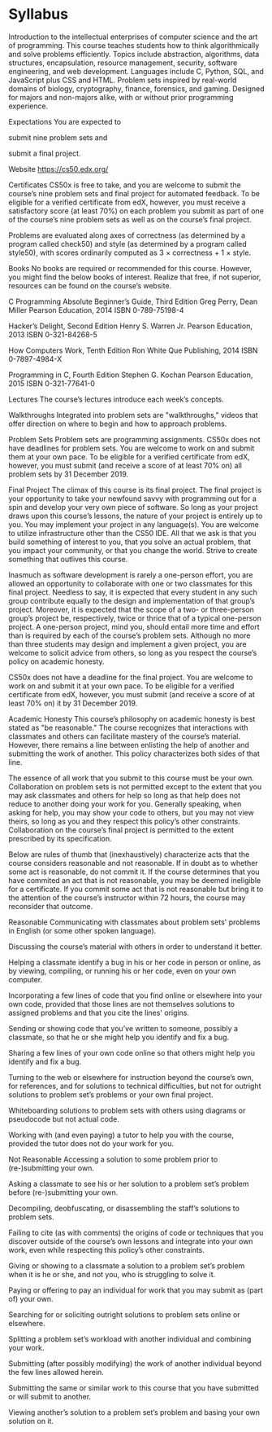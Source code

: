 # Syllabus
Introduction to the intellectual enterprises of computer science and the art of programming. This course teaches students how to think algorithmically and solve problems efficiently. Topics include abstraction, algorithms, data structures, encapsulation, resource management, security, software engineering, and web development. Languages include C, Python, SQL, and JavaScript plus CSS and HTML. Problem sets inspired by real-world domains of biology, cryptography, finance, forensics, and gaming. Designed for majors and non-majors alike, with or without prior programming experience.

Expectations
You are expected to

submit nine problem sets and

submit a final project.

Website
https://cs50.edx.org/

Certificates
CS50x is free to take, and you are welcome to submit the course’s nine problem sets and final project for automated feedback. To be eligible for a verified certificate from edX, however, you must receive a satisfactory score (at least 70%) on each problem you submit as part of one of the course’s nine problem sets as well as on the course’s final project.

Problems are evaluated along axes of correctness (as determined by a program called check50) and style (as determined by a program called style50), with scores ordinarily computed as 3 × correctness + 1 × style.

Books
No books are required or recommended for this course. However, you might find the below books of interest. Realize that free, if not superior, resources can be found on the course’s website.

C Programming Absolute Beginner’s Guide, Third Edition
Greg Perry, Dean Miller
Pearson Education, 2014
ISBN 0-789-75198-4

Hacker’s Delight, Second Edition
Henry S. Warren Jr.
Pearson Education, 2013
ISBN 0-321-84268-5

How Computers Work, Tenth Edition
Ron White
Que Publishing, 2014
ISBN 0-7897-4984-X

Programming in C, Fourth Edition
Stephen G. Kochan
Pearson Education, 2015
ISBN 0-321-77641-0

Lectures
The course’s lectures introduce each week’s concepts.

Walkthroughs
Integrated into problem sets are "walkthroughs," videos that offer direction on where to begin and how to approach problems.

Problem Sets
Problem sets are programming assignments. CS50x does not have deadlines for problem sets. You are welcome to work on and submit them at your own pace. To be eligible for a verified certificate from edX, however, you must submit (and receive a score of at least 70% on) all problem sets by 31 December 2019.

Final Project
The climax of this course is its final project. The final project is your opportunity to take your newfound savvy with programming out for a spin and develop your very own piece of software. So long as your project draws upon this course’s lessons, the nature of your project is entirely up to you. You may implement your project in any language(s). You are welcome to utilize infrastructure other than the CS50 IDE. All that we ask is that you build something of interest to you, that you solve an actual problem, that you impact your community, or that you change the world. Strive to create something that outlives this course.

Inasmuch as software development is rarely a one-person effort, you are allowed an opportunity to collaborate with one or two classmates for this final project. Needless to say, it is expected that every student in any such group contribute equally to the design and implementation of that group’s project. Moreover, it is expected that the scope of a two- or three-person group’s project be, respectively, twice or thrice that of a typical one-person project. A one-person project, mind you, should entail more time and effort than is required by each of the course’s problem sets. Although no more than three students may design and implement a given project, you are welcome to solicit advice from others, so long as you respect the course’s policy on academic honesty.

CS50x does not have a deadline for the final project. You are welcome to work on and submit it at your own pace. To be eligible for a verified certificate from edX, however, you must submit (and receive a score of at least 70% on) it by 31 December 2019.

Academic Honesty
This course’s philosophy on academic honesty is best stated as "be reasonable." The course recognizes that interactions with classmates and others can facilitate mastery of the course’s material. However, there remains a line between enlisting the help of another and submitting the work of another. This policy characterizes both sides of that line.

The essence of all work that you submit to this course must be your own. Collaboration on problem sets is not permitted except to the extent that you may ask classmates and others for help so long as that help does not reduce to another doing your work for you. Generally speaking, when asking for help, you may show your code to others, but you may not view theirs, so long as you and they respect this policy’s other constraints. Collaboration on the course’s final project is permitted to the extent prescribed by its specification.

Below are rules of thumb that (inexhaustively) characterize acts that the course considers reasonable and not reasonable. If in doubt as to whether some act is reasonable, do not commit it. If the course determines that you have commited an act that is not reasonable, you may be deemed ineligible for a certificate. If you commit some act that is not reasonable but bring it to the attention of the course’s instructor within 72 hours, the course may reconsider that outcome.

Reasonable
Communicating with classmates about problem sets' problems in English (or some other spoken language).

Discussing the course’s material with others in order to understand it better.

Helping a classmate identify a bug in his or her code in person or online, as by viewing, compiling, or running his or her code, even on your own computer.

Incorporating a few lines of code that you find online or elsewhere into your own code, provided that those lines are not themselves solutions to assigned problems and that you cite the lines' origins.

Sending or showing code that you’ve written to someone, possibly a classmate, so that he or she might help you identify and fix a bug.

Sharing a few lines of your own code online so that others might help you identify and fix a bug.

Turning to the web or elsewhere for instruction beyond the course’s own, for references, and for solutions to technical difficulties, but not for outright solutions to problem set’s problems or your own final project.

Whiteboarding solutions to problem sets with others using diagrams or pseudocode but not actual code.

Working with (and even paying) a tutor to help you with the course, provided the tutor does not do your work for you.

Not Reasonable
Accessing a solution to some problem prior to (re-)submitting your own.

Asking a classmate to see his or her solution to a problem set’s problem before (re-)submitting your own.

Decompiling, deobfuscating, or disassembling the staff’s solutions to problem sets.

Failing to cite (as with comments) the origins of code or techniques that you discover outside of the course’s own lessons and integrate into your own work, even while respecting this policy’s other constraints.

Giving or showing to a classmate a solution to a problem set’s problem when it is he or she, and not you, who is struggling to solve it.

Paying or offering to pay an individual for work that you may submit as (part of) your own.

Searching for or soliciting outright solutions to problem sets online or elsewhere.

Splitting a problem set’s workload with another individual and combining your work.

Submitting (after possibly modifying) the work of another individual beyond the few lines allowed herein.

Submitting the same or similar work to this course that you have submitted or will submit to another.

Viewing another’s solution to a problem set’s problem and basing your own solution on it.
